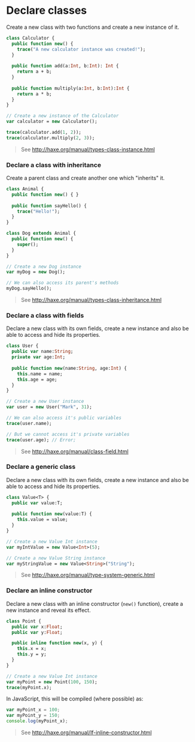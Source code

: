 [tags]: / "class"

# Declare classes

Create a new class with two functions and create a new instance of it.

```haxe
class Calculator {
  public function new() {
    trace("A new calculator instance was created!");
  }
  
  public function add(a:Int, b:Int): Int {
    return a + b;
  }
  
  public function multiply(a:Int, b:Int):Int {
    return a * b;
  }
}

// Create a new instance of the Calculator
var calculator = new Calculator();

trace(calculator.add(1, 2));
trace(calculator.multiply(2, 3));
```
> See <http://haxe.org/manual/types-class-instance.html>

### Declare a class with inheritance

Create a parent class and create another one which "inherits" it.

```haxe
class Animal {
  public function new() { }
  
  public function sayHello() {
    trace("Hello!");
  }
}

class Dog extends Animal {
  public function new() {
    super();
  }
}

// Create a new Dog instance
var myDog = new Dog();

// We can also access its parent's methods
myDog.sayHello();
```
> See <http://haxe.org/manual/types-class-inheritance.html>

### Declare a class with fields

Declare a new class with its own fields, create a new instance and also be able to access and hide its properties.

```haxe
class User {
  public var name:String;
  private var age:Int;
  
  public function new(name:String, age:Int) {
    this.name = name;
    this.age = age;
  }
}

// Create a new User instance
var user = new User("Mark", 31);

// We can also access it's public variables
trace(user.name);

// But we cannot access it's private variables
trace(user.age); // Error; 
```
> See <http://haxe.org/manual/class-field.html>

### Declare a generic class 

Declare a new class with its own fields, create a new instance and also be able to access and hide its properties.

```haxe
class Value<T> {
  public var value:T;
  
  public function new(value:T) {
    this.value = value;
  }
}

// Create a new Value Int instance
var myIntValue = new Value<Int>(5);

// Create a new Value String instance
var myStringValue = new Value<String>("String");

```
> See <http://haxe.org/manual/type-system-generic.html>

### Declare an inline constructor 

Declare a new class with an inline constructor (`new()` function), create a new instance and reveal its effect.

```haxe
class Point {
  public var x:Float;
  public var y:Float;

  public inline function new(x, y) {
    this.x = x;
    this.y = y;
  }
}

// Create a new Value Int instance
var myPoint = new Point(100, 150);
trace(myPoint.x);
```
In JavaScript, this will be compiled (where possible) as:
```js
var myPoint_x = 100;
var myPoint_y = 150;
console.log(myPoint_x);
```
> See <http://haxe.org/manual/lf-inline-constructor.html>

